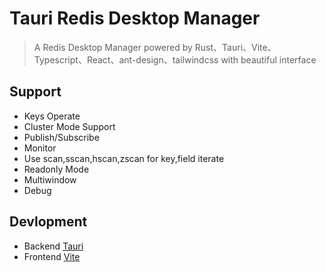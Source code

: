 # Tauri Redis Desktop Manager

> A Redis Desktop Manager powered by Rust、Tauri、Vite、Typescript、React、ant-design、tailwindcss with beautiful interface

## Support

+ Keys Operate
+ Cluster Mode Support
+ Publish/Subscribe
+ Monitor
+ Use scan,sscan,hscan,zscan for key,field iterate
+ Readonly Mode
+ Multiwindow
+ Debug

## Devlopment

+ Backend [Tauri](https://tauri.app/v1/guides/development/development-cycle/)
+ Frontend [Vite](https://vitejs.dev/)
